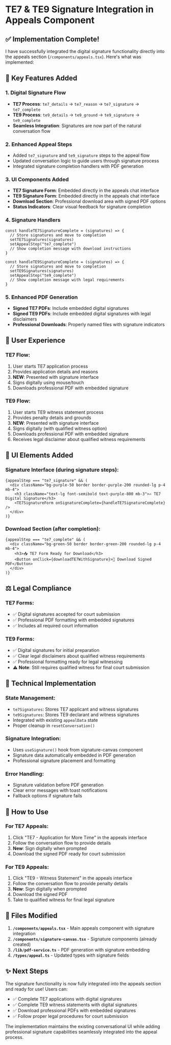 # TE7 & TE9 Signature Integration in Appeals Component

## ✅ **Implementation Complete!**

I have successfully integrated the digital signature functionality directly into the appeals section (`/components/appeals.tsx`). Here's what was implemented:

## 🎯 **Key Features Added**

### **1. Digital Signature Flow**
- **TE7 Process**: `te7_details` → `te7_reason` → `te7_signature` → `te7_complete`
- **TE9 Process**: `te9_details` → `te9_ground` → `te9_signature` → `te9_complete`
- **Seamless Integration**: Signatures are now part of the natural conversation flow

### **2. Enhanced Appeal Steps**
- Added `te7_signature` and `te9_signature` steps to the appeal flow
- Updated conversation logic to guide users through signature process
- Integrated signature completion handlers with PDF generation

### **3. UI Components Added**
- **TE7 Signature Form**: Embedded directly in the appeals chat interface
- **TE9 Signature Form**: Embedded directly in the appeals chat interface
- **Download Section**: Professional download area with signed PDF options
- **Status Indicators**: Clear visual feedback for signature completion

### **4. Signature Handlers**
```tsx
const handleTE7SignatureComplete = (signatures) => {
  // Store signatures and move to completion
  setTE7Signatures(signatures)
  setAppealStep("te7_complete")
  // Show completion message with download instructions
}

const handleTE9SignatureComplete = (signatures) => {
  // Store signatures and move to completion
  setTE9Signatures(signatures)
  setAppealStep("te9_complete")
  // Show completion message with legal requirements
}
```

### **5. Enhanced PDF Generation**
- **Signed TE7 PDFs**: Include embedded digital signatures
- **Signed TE9 PDFs**: Include embedded digital signatures with legal disclaimers
- **Professional Downloads**: Properly named files with signature indicators

## 🎨 **User Experience**

### **TE7 Flow:**
1. User starts TE7 application process
2. Provides application details and reasons
3. **NEW**: Presented with signature interface
4. Signs digitally using mouse/touch
5. Downloads professional PDF with embedded signature

### **TE9 Flow:**
1. User starts TE9 witness statement process
2. Provides penalty details and grounds
3. **NEW**: Presented with signature interface
4. Signs digitally (with qualified witness option)
5. Downloads professional PDF with embedded signature
6. Receives legal disclaimer about qualified witness requirements

## 📱 **UI Elements Added**

### **Signature Interface (during signature steps):**
```tsx
{appealStep === "te7_signature" && (
  <div className="bg-purple-50 border border-purple-200 rounded-lg p-4 mb-4">
    <h3 className="text-lg font-semibold text-purple-800 mb-3">✍️ TE7 Digital Signature</h3>
    <TE7SignatureForm onSignatureComplete={handleTE7SignatureComplete} />
  </div>
)}
```

### **Download Section (after completion):**
```tsx
{appealStep === "te7_complete" && (
  <div className="bg-green-50 border border-green-200 rounded-lg p-4 mb-4">
    <h3>📥 TE7 Form Ready for Download</h3>
    <Button onClick={downloadTE7WithSignature}>📄 Download Signed PDF</Button>
  </div>
)}
```

## ⚖️ **Legal Compliance**

### **TE7 Forms:**
- ✅ Digital signatures accepted for court submission
- ✅ Professional PDF formatting with embedded signatures
- ✅ Includes all required court information

### **TE9 Forms:**
- ✅ Digital signatures for initial preparation
- ✅ Clear legal disclaimers about qualified witness requirements
- ✅ Professional formatting ready for legal witnessing
- ⚠️ **Note**: Still requires qualified witness for final court submission

## 🔧 **Technical Implementation**

### **State Management:**
- `te7Signatures`: Stores TE7 applicant and witness signatures
- `te9Signatures`: Stores TE9 declarant and witness signatures
- Integrated with existing `appealData` state
- Proper cleanup in `resetConversation()`

### **Signature Integration:**
- Uses `useSignature()` hook from signature-canvas component
- Signature data automatically embedded in PDF generation
- Professional signature placement and formatting

### **Error Handling:**
- Signature validation before PDF generation
- Clear error messages with toast notifications
- Fallback options if signature fails

## 🚀 **How to Use**

### **For TE7 Appeals:**
1. Click "TE7 - Application for More Time" in the appeals interface
2. Follow the conversation flow to provide details
3. **New**: Sign digitally when prompted
4. Download the signed PDF ready for court submission

### **For TE9 Appeals:**
1. Click "TE9 - Witness Statement" in the appeals interface
2. Follow the conversation flow to provide penalty details
3. **New**: Sign digitally when prompted  
4. Download the signed PDF
5. Take to qualified witness for final legal signature

## 📁 **Files Modified**

1. **`/components/appeals.tsx`** - Main appeals component with signature integration
2. **`/components/signature-canvas.tsx`** - Signature components (already created)
3. **`/lib/pdf-service.ts`** - PDF generation with signature embedding
4. **`/types/appeal.ts`** - Updated types with signature fields

## ✨ **Next Steps**

The signature functionality is now fully integrated into the appeals section and ready for use! Users can:

- ✅ Complete TE7 applications with digital signatures
- ✅ Complete TE9 witness statements with digital signatures  
- ✅ Download professional PDFs with embedded signatures
- ✅ Follow proper legal procedures for court submission

The implementation maintains the existing conversational UI while adding professional signature capabilities seamlessly integrated into the appeal process.

